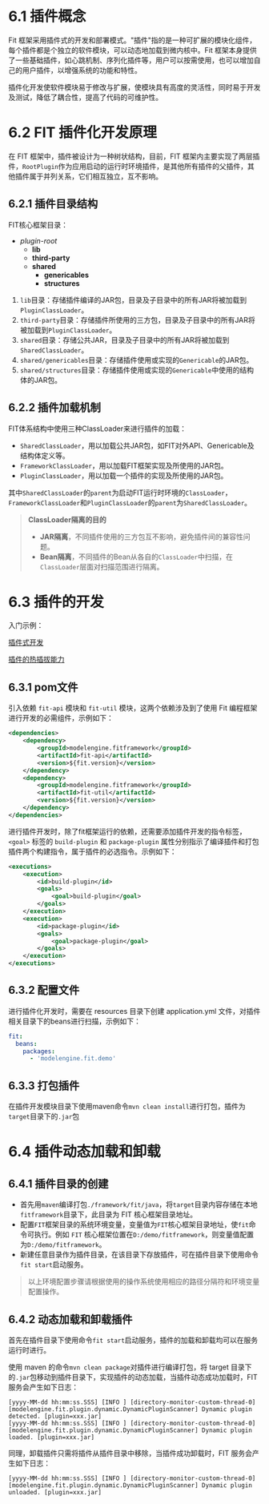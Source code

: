# 6.1 插件概念

Fit 框架采用插件式的开发和部署模式。"插件"指的是一种可扩展的模块化组件，每个插件都是个独立的软件模块，可以动态地加载到微内核中。Fit 框架本身提供了一些基础插件，如心跳机制、序列化插件等，用户可以按需使用，也可以增加自己的用户插件，以增强系统的功能和特性。

插件化开发使软件模块易于修改与扩展，使模块具有高度的灵活性，同时易于开发及测试，降低了耦合性，提高了代码的可维护性。

# 6.2 FIT 插件化开发原理

在 FIT 框架中，插件被设计为一种树状结构，目前，FIT 框架内主要实现了两层插件，`RootPlugin`作为应用启动的运行时环境插件，是其他所有插件的父插件，其他插件属于并列关系，它们相互独立，互不影响。

## 6.2.1 插件目录结构

FIT核心框架目录：

- *plugin-root*
  - **lib**
  - **third-party**
  - **shared**
    - **genericables**
    - **structures**

1. `lib`目录：存储插件编译的JAR包，目录及子目录中的所有JAR将被加载到`PluginClassLoader`。
2. `third-party`目录：存储插件所使用的三方包，目录及子目录中的所有JAR将被加载到`PluginClassLoader`。
3. `shared`目录：存储公共JAR，目录及子目录中的所有JAR将被加载到`SharedClassLoader`。
4. `shared/genericables`目录：存储插件使用或实现的`Genericable`的JAR包。
5. `shared/structures`目录：存储插件使用或实现的`Genericable`中使用的结构体的JAR包。

## 6.2.2 插件加载机制

FIT体系结构中使用三种ClassLoader来进行插件的加载：

- `SharedClassLoader`，用以加载公共JAR包，如FIT对外API、Genericable及结构体定义等。
- `FrameworkClassLoader`，用以加载FIT框架实现及所使用的JAR包。
- `PluginClassLoader`，用以加载一个插件的实现及所使用的JAR包。

其中`SharedClassLoader`的`parent`为启动FIT运行时环境的`ClassLoader`，`FrameworkClassLoader`和`PluginClassLoader`的`parent`为`SharedClassLoader`。

> **ClassLoader隔离的目的**
>
> - **JAR隔离**，不同插件使用的三方包互不影响，避免插件间的兼容性问题。
> - **Bean隔离**，不同插件的Bean从各自的`ClassLoader`中扫描，在`ClassLoader`层面对扫描范围进行隔离。

# 6.3 插件的开发

入门示例：

[插件式开发](../quick-start-guide/2.%20构建插件式%20Web%20应用.md)

[插件的热插拔能力](../quick-start-guide/3.%20使用插件的热插拔能力.md)

## 6.3.1 pom文件

引入依赖 `fit-api` 模块和 `fit-util` 模块，这两个依赖涉及到了使用 Fit 编程框架进行开发的必需组件，示例如下：

```xml
<dependencies>
    <dependency>
        <groupId>modelengine.fitframework</groupId>
        <artifactId>fit-api</artifactId>
        <version>${fit.version}</version>
    </dependency>
    <dependency>
        <groupId>modelengine.fitframework</groupId>
        <artifactId>fit-util</artifactId>
        <version>${fit.version}</version>
    </dependency>
</dependencies>
```

进行插件开发时，除了fit框架运行的依赖，还需要添加插件开发的指令标签，`<goal>` 标签的 `build-plugin` 和 `package-plugin` 属性分别指示了编译插件和打包插件两个构建指令，属于插件的必选指令。示例如下：

```xml
<executions>
    <execution>
        <id>build-plugin</id>
        <goals>
            <goal>build-plugin</goal>
        </goals>
    </execution>
    <execution>
        <id>package-plugin</id>
        <goals>
            <goal>package-plugin</goal>
        </goals>
    </execution>
</executions>
```

## 6.3.2 配置文件

进行插件化开发时，需要在 resources 目录下创建 application.yml 文件，对插件相关目录下的beans进行扫描，示例如下：

```yml
fit:
  beans:
    packages:
      - 'modelengine.fit.demo'
```

## 6.3.3 打包插件

在插件开发模块目录下使用maven命令`mvn clean install`进行打包，插件为`target`目录下的`.jar`包

# 6.4 插件动态加载和卸载

## 6.4.1 插件目录的创建

- 首先用`maven`编译打包`./framework/fit/java`，将`target`目录内容存储在本地`fitframework`目录下，此目录为 FIT 核心框架目录地址。
- 配置`FIT`框架目录的系统环境变量，变量值为`FIT`核心框架目录地址，使`fit`命令可执行。例如 `FIT` 核心框架位置在`D:/demo/fitframework`，则变量值配置为`D:/demo/fitframework`。
- 新建任意目录作为插件目录，在该目录下存放插件，可在插件目录下使用命令`fit start`启动服务。
> 以上环境配置步骤请根据使用的操作系统使用相应的路径分隔符和环境变量配置操作。

## 6.4.2 动态加载和卸载插件

首先在插件目录下使用命令`fit start`启动服务，插件的加载和卸载均可以在服务运行时进行。

使用 maven 的命令`mvn clean package`对插件进行编译打包，将 target 目录下的`.jar`包移动到插件目录下，实现插件的动态加载，当插件动态成功加载时，FIT 服务会产生如下日志：

```
[yyyy-MM-dd hh:mm:ss.SSS] [INFO ] [directory-monitor-custom-thread-0] [modelengine.fit.plugin.dynamic.DynamicPluginScanner] Dynamic plugin detected. [plugin=xxx.jar]
[yyyy-MM-dd hh:mm:ss.SSS] [INFO ] [directory-monitor-custom-thread-0] [modelengine.fit.plugin.dynamic.DynamicPluginScanner] Dynamic plugin loaded. [plugin=xxx.jar]
```

同理，卸载插件只需将插件从插件目录中移除，当插件成功卸载时，FIT 服务会产生如下日志：

```
[yyyy-MM-dd hh:mm:ss.SSS] [INFO ] [directory-monitor-custom-thread-0] [modelengine.fit.plugin.dynamic.DynamicPluginScanner] Dynamic plugin unloaded. [plugin=xxx.jar]
```
